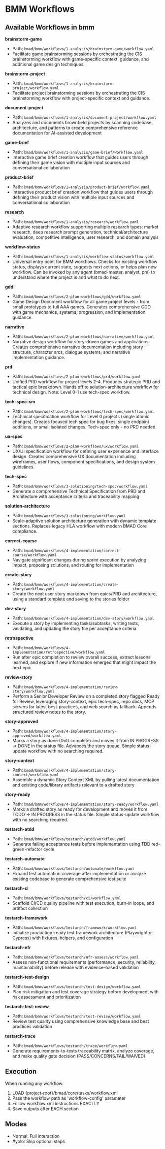 # BMM Workflows

## Available Workflows in bmm

**brainstorm-game**

- Path: `bmad/bmm/workflows/1-analysis/brainstorm-game/workflow.yaml`
- Facilitate game brainstorming sessions by orchestrating the CIS brainstorming
  workflow with game-specific context, guidance, and additional game design
  techniques.

**brainstorm-project**

- Path: `bmad/bmm/workflows/1-analysis/brainstorm-project/workflow.yaml`
- Facilitate project brainstorming sessions by orchestrating the CIS
  brainstorming workflow with project-specific context and guidance.

**document-project**

- Path: `bmad/bmm/workflows/1-analysis/document-project/workflow.yaml`
- Analyzes and documents brownfield projects by scanning codebase, architecture,
  and patterns to create comprehensive reference documentation for AI-assisted
  development

**game-brief**

- Path: `bmad/bmm/workflows/1-analysis/game-brief/workflow.yaml`
- Interactive game brief creation workflow that guides users through defining
  their game vision with multiple input sources and conversational collaboration

**product-brief**

- Path: `bmad/bmm/workflows/1-analysis/product-brief/workflow.yaml`
- Interactive product brief creation workflow that guides users through defining
  their product vision with multiple input sources and conversational
  collaboration

**research**

- Path: `bmad/bmm/workflows/1-analysis/research/workflow.yaml`
- Adaptive research workflow supporting multiple research types: market
  research, deep research prompt generation, technical/architecture evaluation,
  competitive intelligence, user research, and domain analysis

**workflow-status**

- Path: `bmad/bmm/workflows/1-analysis/workflow-status/workflow.yaml`
- Universal entry point for BMM workflows. Checks for existing workflow status,
  displays current state, suggests next actions, or helps plan new workflow. Can
  be invoked by any agent (bmad-master, analyst, pm) to understand where the
  project is and what to do next.

**gdd**

- Path: `bmad/bmm/workflows/2-plan-workflows/gdd/workflow.yaml`
- Game Design Document workflow for all game project levels - from small
  prototypes to full AAA games. Generates comprehensive GDD with game mechanics,
  systems, progression, and implementation guidance.

**narrative**

- Path: `bmad/bmm/workflows/2-plan-workflows/narrative/workflow.yaml`
- Narrative design workflow for story-driven games and applications. Creates
  comprehensive narrative documentation including story structure, character
  arcs, dialogue systems, and narrative implementation guidance.

**prd**

- Path: `bmad/bmm/workflows/2-plan-workflows/prd/workflow.yaml`
- Unified PRD workflow for project levels 2-4. Produces strategic PRD and
  tactical epic breakdown. Hands off to solution-architecture workflow for
  technical design. Note: Level 0-1 use tech-spec workflow.

**tech-spec-sm**

- Path: `bmad/bmm/workflows/2-plan-workflows/tech-spec/workflow.yaml`
- Technical specification workflow for Level 0 projects (single atomic changes).
  Creates focused tech spec for bug fixes, single endpoint additions, or small
  isolated changes. Tech-spec only - no PRD needed.

**ux-spec**

- Path: `bmad/bmm/workflows/2-plan-workflows/ux/workflow.yaml`
- UX/UI specification workflow for defining user experience and interface
  design. Creates comprehensive UX documentation including wireframes, user
  flows, component specifications, and design system guidelines.

**tech-spec**

- Path: `bmad/bmm/workflows/3-solutioning/tech-spec/workflow.yaml`
- Generate a comprehensive Technical Specification from PRD and Architecture
  with acceptance criteria and traceability mapping

**solution-architecture**

- Path: `bmad/bmm/workflows/3-solutioning/workflow.yaml`
- Scale-adaptive solution architecture generation with dynamic template
  sections. Replaces legacy HLA workflow with modern BMAD Core compliance.

**correct-course**

- Path: `bmad/bmm/workflows/4-implementation/correct-course/workflow.yaml`
- Navigate significant changes during sprint execution by analyzing impact,
  proposing solutions, and routing for implementation

**create-story**

- Path: `bmad/bmm/workflows/4-implementation/create-story/workflow.yaml`
- Create the next user story markdown from epics/PRD and architecture, using a
  standard template and saving to the stories folder

**dev-story**

- Path: `bmad/bmm/workflows/4-implementation/dev-story/workflow.yaml`
- Execute a story by implementing tasks/subtasks, writing tests, validating, and
  updating the story file per acceptance criteria

**retrospective**

- Path: `bmad/bmm/workflows/4-implementation/retrospective/workflow.yaml`
- Run after epic completion to review overall success, extract lessons learned,
  and explore if new information emerged that might impact the next epic

**review-story**

- Path: `bmad/bmm/workflows/4-implementation/review-story/workflow.yaml`
- Perform a Senior Developer Review on a completed story flagged Ready for
  Review, leveraging story-context, epic tech-spec, repo docs, MCP servers for
  latest best-practices, and web search as fallback. Appends structured review
  notes to the story.

**story-approved**

- Path: `bmad/bmm/workflows/4-implementation/story-approved/workflow.yaml`
- Marks a story as done (DoD complete) and moves it from IN PROGRESS → DONE in
  the status file. Advances the story queue. Simple status-update workflow with
  no searching required.

**story-context**

- Path: `bmad/bmm/workflows/4-implementation/story-context/workflow.yaml`
- Assemble a dynamic Story Context XML by pulling latest documentation and
  existing code/library artifacts relevant to a drafted story

**story-ready**

- Path: `bmad/bmm/workflows/4-implementation/story-ready/workflow.yaml`
- Marks a drafted story as ready for development and moves it from TODO → IN
  PROGRESS in the status file. Simple status-update workflow with no searching
  required.

**testarch-atdd**

- Path: `bmad/bmm/workflows/testarch/atdd/workflow.yaml`
- Generate failing acceptance tests before implementation using TDD
  red-green-refactor cycle

**testarch-automate**

- Path: `bmad/bmm/workflows/testarch/automate/workflow.yaml`
- Expand test automation coverage after implementation or analyze existing
  codebase to generate comprehensive test suite

**testarch-ci**

- Path: `bmad/bmm/workflows/testarch/ci/workflow.yaml`
- Scaffold CI/CD quality pipeline with test execution, burn-in loops, and
  artifact collection

**testarch-framework**

- Path: `bmad/bmm/workflows/testarch/framework/workflow.yaml`
- Initialize production-ready test framework architecture (Playwright or
  Cypress) with fixtures, helpers, and configuration

**testarch-nfr**

- Path: `bmad/bmm/workflows/testarch/nfr-assess/workflow.yaml`
- Assess non-functional requirements (performance, security, reliability,
  maintainability) before release with evidence-based validation

**testarch-test-design**

- Path: `bmad/bmm/workflows/testarch/test-design/workflow.yaml`
- Plan risk mitigation and test coverage strategy before development with risk
  assessment and prioritization

**testarch-test-review**

- Path: `bmad/bmm/workflows/testarch/test-review/workflow.yaml`
- Review test quality using comprehensive knowledge base and best practices
  validation

**testarch-trace**

- Path: `bmad/bmm/workflows/testarch/trace/workflow.yaml`
- Generate requirements-to-tests traceability matrix, analyze coverage, and make
  quality gate decision (PASS/CONCERNS/FAIL/WAIVED)

## Execution

When running any workflow:

1. LOAD {project-root}/bmad/core/tasks/workflow.xml
2. Pass the workflow path as 'workflow-config' parameter
3. Follow workflow.xml instructions EXACTLY
4. Save outputs after EACH section

## Modes

- Normal: Full interaction
- #yolo: Skip optional steps
